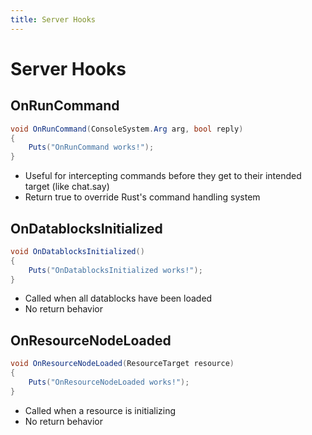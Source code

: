```yaml
---
title: Server Hooks
---
```


# Server Hooks

## OnRunCommand

``` csharp
void OnRunCommand(ConsoleSystem.Arg arg, bool reply)
{
    Puts("OnRunCommand works!");
}
```

 * Useful for intercepting commands before they get to their intended target (like chat.say)
 * Return true to override Rust's command handling system

## OnDatablocksInitialized

``` csharp
void OnDatablocksInitialized()
{
    Puts("OnDatablocksInitialized works!");
}
```

 * Called when all datablocks have been loaded
 * No return behavior

## OnResourceNodeLoaded

``` csharp
void OnResourceNodeLoaded(ResourceTarget resource)
{
    Puts("OnResourceNodeLoaded works!");
}
```

 * Called when a resource is initializing
 * No return behavior
